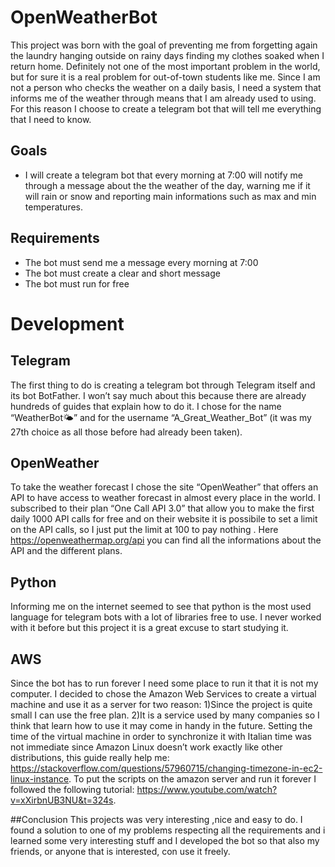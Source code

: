 # OpenWeatherBot
This project was born with the goal of preventing me from forgetting again the laundry hanging outside on rainy days finding my clothes soaked when I return home.
Definitely not one of the most important problem in the world, but for sure it is a  real problem for out-of-town students like me.
Since I am not a person who checks the weather on a daily basis, I need a system that informs me of the weather through means that I am already used to using. For this reason I choose to create a telegram bot that will tell me everything that I need to know.

## Goals
- I will create a telegram bot that every morning at 7:00 will notify me through a message about the the weather of the day, warning me if it will rain or snow and reporting main 	     informations such as max and min temperatures.

## Requirements
- The bot must send me a message every morning at 7:00 
- The bot must create a clear and short message  
- The bot must run for free

# Development

## Telegram
The first thing to do is creating a telegram bot through Telegram itself and its bot BotFather. I won’t say much about this because there are already hundreds of guides that explain how to do it. I chose for the name “WeatherBot🌤” and for the username “A_Great_Weather_Bot” (it was my 27th choice as all those before had already been taken).   

## OpenWeather
To take the weather forecast I chose the site “OpenWeather” that offers an API to have access to weather forecast in almost every place in the world. 
I subscribed to their plan “One Call API 3.0” that allow you to make the first daily 1000 API calls for free and on their website it is possibile to set a limit on the API calls, so I just put the limit at 100 to pay nothing .
Here https://openweathermap.org/api you can find all the informations about the API and the different plans.

## Python
Informing me on the internet seemed to see that python is the most used language for telegram bots with a lot of libraries free to use. I never worked with it before but this project it is a great excuse to start studying it. 

## AWS
Since the bot has to run forever I need some place to run it that it is not my computer. I decided to chose the Amazon Web Services to create a virtual machine and use it as a server for two reason:
1)Since the project is quite small I can use the free plan. 
2)It is a service used by many companies so I think that learn how to use it may come in handy in the future.
Setting the time of the virtual machine in order to synchronize it with Italian time was not immediate since Amazon Linux doesn’t work exactly like other distributions, this guide really help me: https://stackoverflow.com/questions/57960715/changing-timezone-in-ec2-linux-instance.
To put the scripts on the amazon server and run it forever I followed the following tutorial: https://www.youtube.com/watch?v=xXirbnUB3NU&t=324s.

##Conclusion
This projects was very interesting ,nice and easy to do. I found a solution to one of my problems respecting all the requirements and i learned some very interesting stuff and I developed the bot so that also my friends, or anyone that is interested, con use it freely. 
